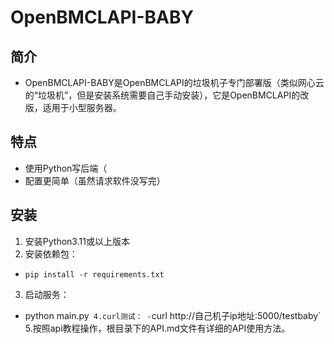 # OpenBMCLAPI-BABY
## 简介
- OpenBMCLAPI-BABY是OpenBMCLAPI的垃圾机子专门部署版（类似网心云的“垃圾机”，但是安装系统需要自己手动安装），它是OpenBMCLAPI的改版，适用于小型服务器。
## 特点
- 使用Python写后端（
- 配置更简单（虽然请求软件没写完）
## 安装
1. 安装Python3.11或以上版本
2. 安装依赖包：
- `pip install -r requirements.txt`
3. 启动服务：
- python main.py`
4.curl测试：
-`curl http://自己机子ip地址:5000/testbaby`
5.按照api教程操作，根目录下的API.md文件有详细的API使用方法。